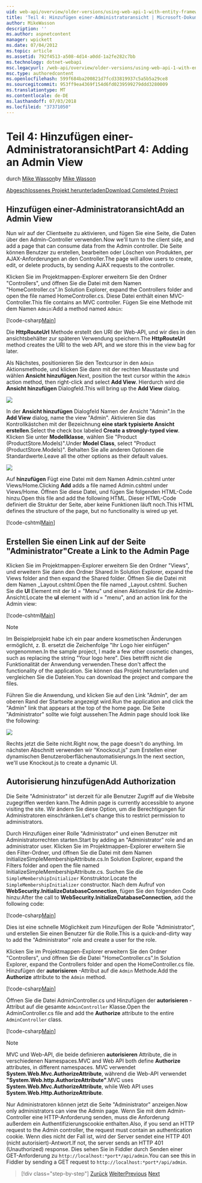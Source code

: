 ```yaml
---
uid: web-api/overview/older-versions/using-web-api-1-with-entity-framework-5/using-web-api-with-entity-framework-part-4
title: 'Teil 4: Hinzufügen einer-Administratoransicht | Microsoft-Dokumentation'
author: MikeWasson
description: ''
ms.author: aspnetcontent
manager: wpickett
ms.date: 07/04/2012
ms.topic: article
ms.assetid: 792f4513-a508-4d14-a0dd-1a2fe282c7bb
ms.technology: dotnet-webapi
msc.legacyurl: /web-api/overview/older-versions/using-web-api-1-with-entity-framework-5/using-web-api-with-entity-framework-part-4
msc.type: authoredcontent
ms.openlocfilehash: 599f684ba200821d7fcd33819937c5a5b5a29ce8
ms.sourcegitcommit: 953ff9ea4369f154d6fd0239599279ddd3280009
ms.translationtype: MT
ms.contentlocale: de-DE
ms.lasthandoff: 07/03/2018
ms.locfileid: "37371050"
---
```

<a name="part-4-adding-an-admin-view"></a><span data-ttu-id="6e5c7-102">Teil 4: Hinzufügen einer-Administratoransicht</span><span class="sxs-lookup"><span data-stu-id="6e5c7-102">Part 4: Adding an Admin View</span></span>
====================
<span data-ttu-id="6e5c7-103">durch [Mike Wasson](https://github.com/MikeWasson)</span><span class="sxs-lookup"><span data-stu-id="6e5c7-103">by [Mike Wasson](https://github.com/MikeWasson)</span></span>

[<span data-ttu-id="6e5c7-104">Abgeschlossenes Projekt herunterladen</span><span class="sxs-lookup"><span data-stu-id="6e5c7-104">Download Completed Project</span></span>](http://code.msdn.microsoft.com/ASP-NET-Web-API-with-afa30545)

## <a name="add-an-admin-view"></a><span data-ttu-id="6e5c7-105">Hinzufügen einer-Administratoransicht</span><span class="sxs-lookup"><span data-stu-id="6e5c7-105">Add an Admin View</span></span>

<span data-ttu-id="6e5c7-106">Nun wir auf der Clientseite zu aktivieren, und fügen Sie eine Seite, die Daten über den Admin-Controller verwenden.</span><span class="sxs-lookup"><span data-stu-id="6e5c7-106">Now we'll turn to the client side, and add a page that can consume data from the Admin controller.</span></span> <span data-ttu-id="6e5c7-107">Die Seite können Benutzer zu erstellen, bearbeiten oder Löschen von Produkten, per AJAX-Anforderungen an den Controller.</span><span class="sxs-lookup"><span data-stu-id="6e5c7-107">The page will allow users to create, edit, or delete products, by sending AJAX requests to the controller.</span></span>

<span data-ttu-id="6e5c7-108">Klicken Sie im Projektmappen-Explorer erweitern Sie den Ordner "Controllers", und öffnen Sie die Datei mit dem Namen "HomeController.cs".</span><span class="sxs-lookup"><span data-stu-id="6e5c7-108">In Solution Explorer, expand the Controllers folder and open the file named HomeController.cs.</span></span> <span data-ttu-id="6e5c7-109">Diese Datei enthält einen MVC-Controller.</span><span class="sxs-lookup"><span data-stu-id="6e5c7-109">This file contains an MVC controller.</span></span> <span data-ttu-id="6e5c7-110">Fügen Sie eine Methode mit dem Namen `Admin`:</span><span class="sxs-lookup"><span data-stu-id="6e5c7-110">Add a method named `Admin`:</span></span>

[!code-csharp[Main](using-web-api-with-entity-framework-part-4/samples/sample1.cs)]

<span data-ttu-id="6e5c7-111">Die **HttpRouteUrl** Methode erstellt den URI der Web-API, und wir dies in den ansichtsbehälter zur späteren Verwendung speichern.</span><span class="sxs-lookup"><span data-stu-id="6e5c7-111">The **HttpRouteUrl** method creates the URI to the web API, and we store this in the view bag for later.</span></span>

<span data-ttu-id="6e5c7-112">Als Nächstes, positionieren Sie den Textcursor in den `Admin` Aktionsmethode, und klicken Sie dann mit der rechten Maustaste und wählen **Ansicht hinzufügen**.</span><span class="sxs-lookup"><span data-stu-id="6e5c7-112">Next, position the text cursor within the `Admin` action method, then right-click and select **Add View**.</span></span> <span data-ttu-id="6e5c7-113">Hierdurch wird die **Ansicht hinzufügen** Dialogfeld.</span><span class="sxs-lookup"><span data-stu-id="6e5c7-113">This will bring up the **Add View** dialog.</span></span>

![](using-web-api-with-entity-framework-part-4/_static/image1.png)

<span data-ttu-id="6e5c7-114">In der **Ansicht hinzufügen** Dialogfeld Namen der Ansicht "Admin".</span><span class="sxs-lookup"><span data-stu-id="6e5c7-114">In the **Add View** dialog, name the view "Admin".</span></span> <span data-ttu-id="6e5c7-115">Aktivieren Sie das Kontrollkästchen mit der Bezeichnung **eine stark typisierte Ansicht erstellen**.</span><span class="sxs-lookup"><span data-stu-id="6e5c7-115">Select the check box labeled **Create a strongly-typed view**.</span></span> <span data-ttu-id="6e5c7-116">Klicken Sie unter **Modellklasse**, wählen Sie "Product (ProductStore.Models)".</span><span class="sxs-lookup"><span data-stu-id="6e5c7-116">Under **Model Class**, select "Product (ProductStore.Models)".</span></span> <span data-ttu-id="6e5c7-117">Behalten Sie alle anderen Optionen die Standardwerte.</span><span class="sxs-lookup"><span data-stu-id="6e5c7-117">Leave all the other options as their default values.</span></span>

![](using-web-api-with-entity-framework-part-4/_static/image2.png)

<span data-ttu-id="6e5c7-118">Auf **hinzufügen** Fügt eine Datei mit dem Namen Admin.cshtml unter Views/Home.</span><span class="sxs-lookup"><span data-stu-id="6e5c7-118">Clicking **Add** adds a file named Admin.cshtml under Views/Home.</span></span> <span data-ttu-id="6e5c7-119">Öffnen Sie diese Datei, und fügen Sie folgenden HTML-Code hinzu.</span><span class="sxs-lookup"><span data-stu-id="6e5c7-119">Open this file and add the following HTML.</span></span> <span data-ttu-id="6e5c7-120">Dieser HTML-Code definiert die Struktur der Seite, aber keine Funktionen läuft noch.</span><span class="sxs-lookup"><span data-stu-id="6e5c7-120">This HTML defines the structure of the page, but no functionality is wired up yet.</span></span>

[!code-cshtml[Main](using-web-api-with-entity-framework-part-4/samples/sample2.cshtml)]

## <a name="create-a-link-to-the-admin-page"></a><span data-ttu-id="6e5c7-121">Erstellen Sie einen Link auf der Seite "Administrator"</span><span class="sxs-lookup"><span data-stu-id="6e5c7-121">Create a Link to the Admin Page</span></span>

<span data-ttu-id="6e5c7-122">Klicken Sie im Projektmappen-Explorer erweitern Sie den Ordner "Views", und erweitern Sie dann den Ordner Shared.</span><span class="sxs-lookup"><span data-stu-id="6e5c7-122">In Solution Explorer, expand the Views folder and then expand the Shared folder.</span></span> <span data-ttu-id="6e5c7-123">Öffnen Sie die Datei mit dem Namen \_Layout.cshtml.</span><span class="sxs-lookup"><span data-stu-id="6e5c7-123">Open the file named \_Layout.cshtml.</span></span> <span data-ttu-id="6e5c7-124">Suchen Sie die **Ul** Element mit der Id = "Menu" und einen Aktionslink für die Admin-Ansicht:</span><span class="sxs-lookup"><span data-stu-id="6e5c7-124">Locate the **ul** element with id = "menu", and an action link for the Admin view:</span></span>

[!code-cshtml[Main](using-web-api-with-entity-framework-part-4/samples/sample3.cshtml)]

> [!NOTE]
> <span data-ttu-id="6e5c7-125">Im Beispielprojekt habe ich ein paar andere kosmetischen Änderungen ermöglicht, z. B. ersetzt die Zeichenfolge "Ihr Logo hier einfügen" vorgenommen.</span><span class="sxs-lookup"><span data-stu-id="6e5c7-125">In the sample project, I made a few other cosmetic changes, such as replacing the string "Your logo here".</span></span> <span data-ttu-id="6e5c7-126">Dies betrifft nicht die Funktionalität der Anwendung verwenden.</span><span class="sxs-lookup"><span data-stu-id="6e5c7-126">These don't affect the functionality of the application.</span></span> <span data-ttu-id="6e5c7-127">Sie können das Projekt herunterladen und vergleichen Sie die Dateien.</span><span class="sxs-lookup"><span data-stu-id="6e5c7-127">You can download the project and compare the files.</span></span>


<span data-ttu-id="6e5c7-128">Führen Sie die Anwendung, und klicken Sie auf den Link "Admin", der am oberen Rand der Startseite angezeigt wird.</span><span class="sxs-lookup"><span data-stu-id="6e5c7-128">Run the application and click the "Admin" link that appears at the top of the home page.</span></span> <span data-ttu-id="6e5c7-129">Die Seite "Administrator" sollte wie folgt aussehen:</span><span class="sxs-lookup"><span data-stu-id="6e5c7-129">The Admin page should look like the following:</span></span>

![](using-web-api-with-entity-framework-part-4/_static/image3.png)

<span data-ttu-id="6e5c7-130">Rechts jetzt die Seite nicht.</span><span class="sxs-lookup"><span data-stu-id="6e5c7-130">Right now, the page doesn't do anything.</span></span> <span data-ttu-id="6e5c7-131">Im nächsten Abschnitt verwenden wir "Knockout.js" zum Erstellen einer dynamischen Benutzeroberflächenautomatisierungs.</span><span class="sxs-lookup"><span data-stu-id="6e5c7-131">In the next section, we'll use Knockout.js to create a dynamic UI.</span></span>

## <a name="add-authorization"></a><span data-ttu-id="6e5c7-132">Autorisierung hinzufügen</span><span class="sxs-lookup"><span data-stu-id="6e5c7-132">Add Authorization</span></span>

<span data-ttu-id="6e5c7-133">Die Seite "Administrator" ist derzeit für alle Benutzer Zugriff auf die Website zugegriffen werden kann.</span><span class="sxs-lookup"><span data-stu-id="6e5c7-133">The Admin page is currently accessible to anyone visiting the site.</span></span> <span data-ttu-id="6e5c7-134">Wir ändern Sie diese Option, um die Berechtigungen für Administratoren einschränken.</span><span class="sxs-lookup"><span data-stu-id="6e5c7-134">Let's change this to restrict permission to administrators.</span></span>

<span data-ttu-id="6e5c7-135">Durch Hinzufügen einer Rolle "Administrator" und einen Benutzer mit Administratorrechten starten.</span><span class="sxs-lookup"><span data-stu-id="6e5c7-135">Start by adding an "Administrator" role and an administrator user.</span></span> <span data-ttu-id="6e5c7-136">Klicken Sie im Projektmappen-Explorer erweitern Sie den Filter-Ordner, und öffnen Sie die Datei mit dem Namen InitializeSimpleMembershipAttribute.cs.</span><span class="sxs-lookup"><span data-stu-id="6e5c7-136">In Solution Explorer, expand the Filters folder and open the file named InitializeSimpleMembershipAttribute.cs.</span></span> <span data-ttu-id="6e5c7-137">Suchen Sie die `SimpleMembershipInitializer` Konstruktor.</span><span class="sxs-lookup"><span data-stu-id="6e5c7-137">Locate the `SimpleMembershipInitializer` constructor.</span></span> <span data-ttu-id="6e5c7-138">Nach dem Aufruf von **WebSecurity.InitializeDatabaseConnection**, fügen Sie den folgenden Code hinzu:</span><span class="sxs-lookup"><span data-stu-id="6e5c7-138">After the call to **WebSecurity.InitializeDatabaseConnection**, add the following code:</span></span>

[!code-csharp[Main](using-web-api-with-entity-framework-part-4/samples/sample4.cs)]

<span data-ttu-id="6e5c7-139">Dies ist eine schnelle Möglichkeit zum Hinzufügen der Rolle "Administrator", und erstellen Sie einen Benutzer für die Rolle.</span><span class="sxs-lookup"><span data-stu-id="6e5c7-139">This is a quick-and-dirty way to add the "Administrator" role and create a user for the role.</span></span>

<span data-ttu-id="6e5c7-140">Klicken Sie im Projektmappen-Explorer erweitern Sie den Ordner "Controllers", und öffnen Sie die Datei "HomeController.cs".</span><span class="sxs-lookup"><span data-stu-id="6e5c7-140">In Solution Explorer, expand the Controllers folder and open the HomeController.cs file.</span></span> <span data-ttu-id="6e5c7-141">Hinzufügen der **autorisieren** -Attribut auf die `Admin` Methode.</span><span class="sxs-lookup"><span data-stu-id="6e5c7-141">Add the **Authorize** attribute to the `Admin` method.</span></span>

[!code-csharp[Main](using-web-api-with-entity-framework-part-4/samples/sample5.cs)]

<span data-ttu-id="6e5c7-142">Öffnen Sie die Datei AdminController.cs und Hinzufügen der **autorisieren** -Attribut auf die gesamte `AdminController` Klasse.</span><span class="sxs-lookup"><span data-stu-id="6e5c7-142">Open the AdminController.cs file and add the **Authorize** attribute to the entire `AdminController` class.</span></span>

[!code-csharp[Main](using-web-api-with-entity-framework-part-4/samples/sample6.cs)]

> [!NOTE]
> <span data-ttu-id="6e5c7-143">MVC und Web-API, die beide definieren **autorisieren** Attribute, die in verschiedenen Namespaces.</span><span class="sxs-lookup"><span data-stu-id="6e5c7-143">MVC and Web API both define **Authorize** attributes, in different namespaces.</span></span> <span data-ttu-id="6e5c7-144">MVC verwendet **System.Web.Mvc.AuthorizeAttribute**, während die Web-API verwendet **"System.Web.http.AuthorizeAttribute"**.</span><span class="sxs-lookup"><span data-stu-id="6e5c7-144">MVC uses **System.Web.Mvc.AuthorizeAttribute**, while Web API uses **System.Web.Http.AuthorizeAttribute**.</span></span>


<span data-ttu-id="6e5c7-145">Nur Administratoren können jetzt die Seite "Administrator" anzeigen.</span><span class="sxs-lookup"><span data-stu-id="6e5c7-145">Now only administrators can view the Admin page.</span></span> <span data-ttu-id="6e5c7-146">Wenn Sie mit dem Admin-Controller eine HTTP-Anforderung senden, muss die Anforderung außerdem ein Authentifizierungscookie enthalten.</span><span class="sxs-lookup"><span data-stu-id="6e5c7-146">Also, if you send an HTTP request to the Admin controller, the request must contain an authentication cookie.</span></span> <span data-ttu-id="6e5c7-147">Wenn dies nicht der Fall ist, wird der Server sendet eine HTTP 401 (nicht autorisiert)-Antwort.</span><span class="sxs-lookup"><span data-stu-id="6e5c7-147">If not, the server sends an HTTP 401 (Unauthorized) response.</span></span> <span data-ttu-id="6e5c7-148">Dies sehen Sie in Fiddler durch Senden einer GET-Anforderung zu `http://localhost:*port*/api/admin`.</span><span class="sxs-lookup"><span data-stu-id="6e5c7-148">You can see this in Fiddler by sending a GET request to `http://localhost:*port*/api/admin`.</span></span>

> [!div class="step-by-step"]
> <span data-ttu-id="6e5c7-149">[Zurück](using-web-api-with-entity-framework-part-3.md)
> [Weiter](using-web-api-with-entity-framework-part-5.md)</span><span class="sxs-lookup"><span data-stu-id="6e5c7-149">[Previous](using-web-api-with-entity-framework-part-3.md)
[Next](using-web-api-with-entity-framework-part-5.md)</span></span>
